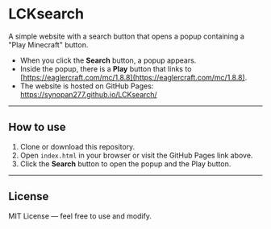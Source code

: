 # LCKsearch

A simple website with a search button that opens a popup containing a "Play Minecraft" button.

- When you click the **Search** button, a popup appears.
- Inside the popup, there is a **Play** button that links to [https://eaglercraft.com/mc/1.8.8](https://eaglercraft.com/mc/1.8.8).
- The website is hosted on GitHub Pages:  
  https://synopan277.github.io/LCKsearch/

---

## How to use

1. Clone or download this repository.
2. Open `index.html` in your browser or visit the GitHub Pages link above.
3. Click the **Search** button to open the popup and the Play button.

---

## License

MIT License — feel free to use and modify.
